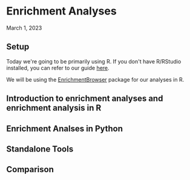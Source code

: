 # Enrichment Analyses
March 1, 2023 

## Setup

Today we're going to be primarily using R. If you don't have R/RStudio installed, you can refer to our guide [here](https://github.com/HMS-Data-Club/Resources/blob/main/Guides/install-r-rstudio.md).

We will be using the [EnrichmentBrowser](http://bioconductor.org/packages/EnrichmentBrowser) package for our analyses in R.

## Introduction to enrichment analyses and enrichment analysis in R

## Enrichment Analses in Python

## Standalone Tools

## Comparison

